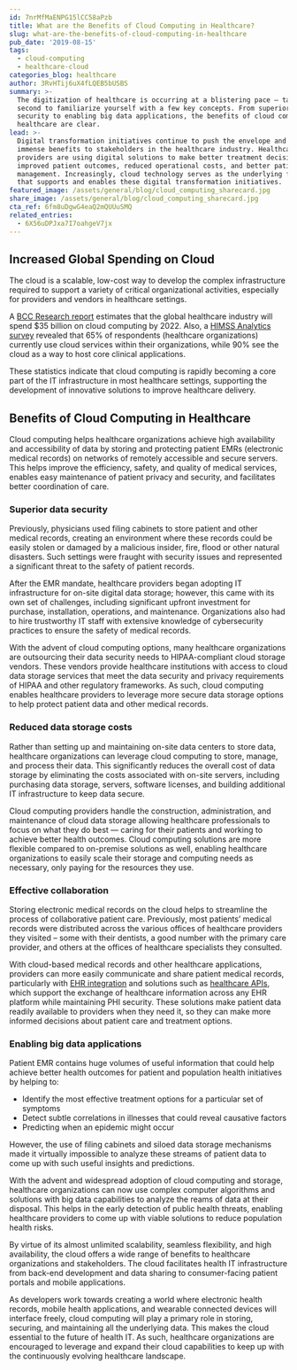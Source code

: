 ```yaml
---
id: 7nrMfMaENPG15lCC58aPzb
title: What are the Benefits of Cloud Computing in Healthcare?
slug: what-are-the-benefits-of-cloud-computing-in-healthcare
pub_date: '2019-08-15'
tags:
  - cloud-computing
  - healthcare-cloud
categories_blog: healthcare
author: 3RvHTij6uX4fLQEB5bUSBS
summary: >-
  The digitization of healthcare is occurring at a blistering pace – take a
  second to familiarize yourself with a few key concepts. From superior data
  security to enabling big data applications, the benefits of cloud computing in
  healthcare are clear.
lead: >-
  Digital transformation initiatives continue to push the envelope and deliver
  immense benefits to stakeholders in the healthcare industry. Healthcare
  providers are using digital solutions to make better treatment decisions for
  improved patient outcomes, reduced operational costs, and better patient data
  management. Increasingly, cloud technology serves as the underlying framework
  that supports and enables these digital transformation initiatives.
featured_image: /assets/general/blog/cloud_computing_sharecard.jpg
share_image: /assets/general/blog/cloud_computing_sharecard.jpg
cta_ref: 6fm8uDgwG4eaQ2mQUUuSMQ
related_entries:
  - 6X56uDPJxa7I7oahgeV7jx
---
```

## Increased Global Spending on Cloud
 
The cloud is a scalable, low-cost way to develop the complex infrastructure required to support a variety of critical organizational activities, especially for providers and vendors in healthcare settings.

A [BCC Research report](https://www.bccresearch.com/market-research/healthcare/healthcare-cloud-computing-technologies-report.html) estimates that the global healthcare industry will spend $35 billion on cloud computing by 2022. Also, a [HIMSS Analytics survey](https://www.himssanalytics.org/sites/himssanalytics/files/Cloud%20Study_2017%20Snapshot.pdf) revealed that 65% of respondents (healthcare organizations) currently use cloud services within their organizations, while 90% see the cloud as a way to host core clinical applications.

These statistics indicate that cloud computing is rapidly becoming a core part of the IT infrastructure in most healthcare settings, supporting the development of innovative solutions to improve healthcare delivery.

## Benefits of Cloud Computing in Healthcare

Cloud computing helps healthcare organizations achieve high availability and accessibility of data by storing and protecting patient EMRs (electronic medical records) on networks of remotely accessible and secure servers. This helps improve the efficiency, safety, and quality of medical services, enables easy maintenance of patient privacy and security, and facilitates better coordination of care.

### Superior data security

Previously, physicians used filing cabinets to store patient and other medical records, creating an environment where these records could be easily stolen or damaged by a malicious insider, fire, flood or other natural disasters. Such settings were fraught with security issues and represented a significant threat to the safety of patient records.

After the EMR mandate, healthcare providers began adopting IT infrastructure for on-site digital data storage; however, this came with its own set of challenges, including significant upfront investment for purchase, installation, operations, and maintenance. Organizations also had to hire trustworthy IT staff with extensive knowledge of cybersecurity practices to ensure the safety of medical records.

With the advent of cloud computing options, many healthcare organizations are outsourcing their data security needs to HIPAA-compliant cloud storage vendors. These vendors provide healthcare institutions with access to cloud data storage services that meet the data security and privacy requirements of HIPAA and other regulatory frameworks. As such, cloud computing enables healthcare providers to leverage more secure data storage options to help protect patient data and other medical records.

### Reduced data storage costs

Rather than setting up and maintaining on-site data centers to store data, healthcare organizations can leverage cloud computing to store, manage, and process their data. This significantly reduces the overall cost of data storage by eliminating the costs associated with on-site servers, including purchasing data storage, servers, software licenses, and building additional IT infrastructure to keep data secure. 

Cloud computing providers handle the construction, administration, and maintenance of cloud data storage allowing healthcare professionals to focus on what they do best — caring for their patients and working to achieve better health outcomes. Cloud computing solutions are more flexible compared to on-premise solutions as well, enabling healthcare organizations to easily scale their storage and computing needs as necessary, only paying for the resources they use. 

### Effective collaboration

Storing electronic medical records on the cloud helps to streamline the process of collaborative patient care. Previously, most patients’ medical records were distributed across the various offices of healthcare providers they visited – some with their dentists, a good number with the primary care provider, and others at the offices of healthcare specialists they consulted.


With cloud-based medical records and other healthcare applications, providers can more easily communicate and share patient medical records, particularly with [EHR integration](https://datica.com/compliant-managed-integration/) and solutions such as [healthcare APIs](https://datica.com/emissary/), which support the exchange of healthcare information across any EHR platform while maintaining PHI security. These solutions make patient data readily available to providers when they need it, so they can make more informed decisions about patient care and treatment options.  

### Enabling big data applications

Patient EMR contains huge volumes of useful information that could help achieve better health outcomes for patient and population health initiatives by helping to:
- Identify the most effective treatment options for a particular set of symptoms
- Detect subtle correlations in illnesses that could reveal causative factors
- Predicting when an epidemic might occur

However, the use of filing cabinets and siloed data storage mechanisms made it virtually impossible to analyze these streams of patient data to come up with such useful insights and predictions.

With the advent and widespread adoption of cloud computing and storage, healthcare organizations can now use complex computer algorithms and solutions with big data capabilities to analyze the reams of data at their disposal. This helps in the early detection of public health threats, enabling healthcare providers to come up with viable solutions to reduce population health risks.

By virtue of its almost unlimited scalability, seamless flexibility, and high availability, the cloud offers a wide range of benefits to healthcare organizations and stakeholders. The cloud facilitates health IT infrastructure from back-end development and data sharing to consumer-facing patient portals and mobile applications.

As developers work towards creating a world where electronic health records, mobile health applications, and wearable connected devices will interface freely, cloud computing will play a primary role in storing, securing, and maintaining all the underlying data. This makes the cloud essential to the future of health IT. As such, healthcare organizations are encouraged to leverage and expand their cloud capabilities to keep up with the continuously evolving healthcare landscape.
  
